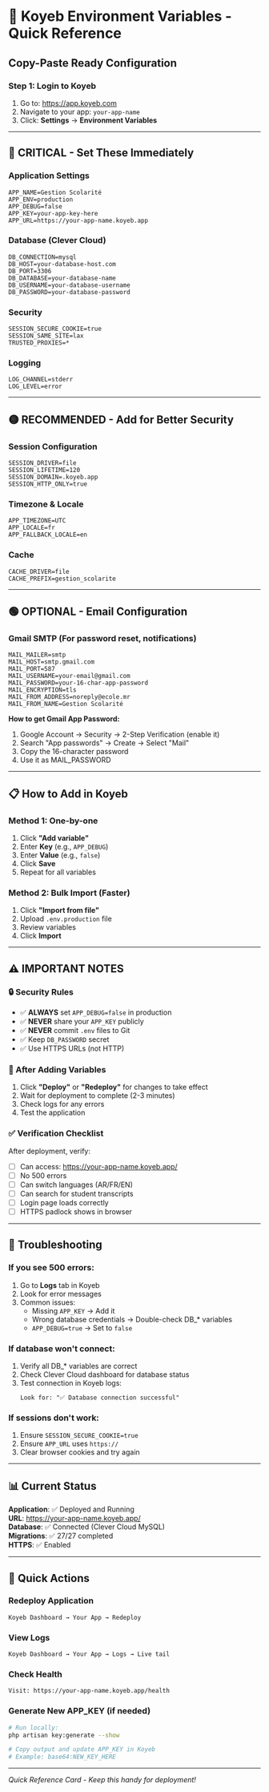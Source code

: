 # 🚀 Koyeb Environment Variables - Quick Reference

## Copy-Paste Ready Configuration

### Step 1: Login to Koyeb
1. Go to: https://app.koyeb.com
2. Navigate to your app: `your-app-name`
3. Click: **Settings** → **Environment Variables**

---

## 🔴 CRITICAL - Set These Immediately

### Application Settings
```
APP_NAME=Gestion Scolarité
APP_ENV=production
APP_DEBUG=false
APP_KEY=your-app-key-here
APP_URL=https://your-app-name.koyeb.app
```

### Database (Clever Cloud)
```
DB_CONNECTION=mysql
DB_HOST=your-database-host.com
DB_PORT=3306
DB_DATABASE=your-database-name
DB_USERNAME=your-database-username
DB_PASSWORD=your-database-password
```

### Security
```
SESSION_SECURE_COOKIE=true
SESSION_SAME_SITE=lax
TRUSTED_PROXIES=*
```

### Logging
```
LOG_CHANNEL=stderr
LOG_LEVEL=error
```

---

## 🟡 RECOMMENDED - Add for Better Security

### Session Configuration
```
SESSION_DRIVER=file
SESSION_LIFETIME=120
SESSION_DOMAIN=.koyeb.app
SESSION_HTTP_ONLY=true
```

### Timezone & Locale
```
APP_TIMEZONE=UTC
APP_LOCALE=fr
APP_FALLBACK_LOCALE=en
```

### Cache
```
CACHE_DRIVER=file
CACHE_PREFIX=gestion_scolarite
```

---

## 🟢 OPTIONAL - Email Configuration

### Gmail SMTP (For password reset, notifications)
```
MAIL_MAILER=smtp
MAIL_HOST=smtp.gmail.com
MAIL_PORT=587
MAIL_USERNAME=your-email@gmail.com
MAIL_PASSWORD=your-16-char-app-password
MAIL_ENCRYPTION=tls
MAIL_FROM_ADDRESS=noreply@ecole.mr
MAIL_FROM_NAME=Gestion Scolarité
```

**How to get Gmail App Password:**
1. Google Account → Security → 2-Step Verification (enable it)
2. Search "App passwords" → Create → Select "Mail"
3. Copy the 16-character password
4. Use it as MAIL_PASSWORD

---

## 📋 How to Add in Koyeb

### Method 1: One-by-one
1. Click **"Add variable"**
2. Enter **Key** (e.g., `APP_DEBUG`)
3. Enter **Value** (e.g., `false`)
4. Click **Save**
5. Repeat for all variables

### Method 2: Bulk Import (Faster)
1. Click **"Import from file"**
2. Upload `.env.production` file
3. Review variables
4. Click **Import**

---

## ⚠️ IMPORTANT NOTES

### 🔒 Security Rules
- ✅ **ALWAYS** set `APP_DEBUG=false` in production
- ✅ **NEVER** share your `APP_KEY` publicly
- ✅ **NEVER** commit `.env` files to Git
- ✅ Keep `DB_PASSWORD` secret
- ✅ Use HTTPS URLs (not HTTP)

### 🔄 After Adding Variables
1. Click **"Deploy"** or **"Redeploy"** for changes to take effect
2. Wait for deployment to complete (2-3 minutes)
3. Check logs for any errors
4. Test the application

### ✅ Verification Checklist
After deployment, verify:
- [ ] Can access: https://your-app-name.koyeb.app/
- [ ] No 500 errors
- [ ] Can switch languages (AR/FR/EN)
- [ ] Can search for student transcripts
- [ ] Login page loads correctly
- [ ] HTTPS padlock shows in browser

---

## 🐛 Troubleshooting

### If you see 500 errors:
1. Go to **Logs** tab in Koyeb
2. Look for error messages
3. Common issues:
   - Missing `APP_KEY` → Add it
   - Wrong database credentials → Double-check DB_* variables
   - `APP_DEBUG=true` → Set to `false`

### If database won't connect:
1. Verify all DB_* variables are correct
2. Check Clever Cloud dashboard for database status
3. Test connection in Koyeb logs:
   ```
   Look for: "✅ Database connection successful"
   ```

### If sessions don't work:
1. Ensure `SESSION_SECURE_COOKIE=true`
2. Ensure `APP_URL` uses `https://`
3. Clear browser cookies and try again

---

## 📊 Current Status

**Application**: ✅ Deployed and Running  
**URL**: https://your-app-name.koyeb.app/  
**Database**: ✅ Connected (Clever Cloud MySQL)  
**Migrations**: ✅ 27/27 completed  
**HTTPS**: ✅ Enabled  

---

## 🎯 Quick Actions

### Redeploy Application
```
Koyeb Dashboard → Your App → Redeploy
```

### View Logs
```
Koyeb Dashboard → Your App → Logs → Live tail
```

### Check Health
```
Visit: https://your-app-name.koyeb.app/health
```

### Generate New APP_KEY (if needed)
```bash
# Run locally:
php artisan key:generate --show

# Copy output and update APP_KEY in Koyeb
# Example: base64:NEW_KEY_HERE
```

---

*Quick Reference Card - Keep this handy for deployment!*
